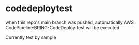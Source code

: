 # codedeploytest

when this repo's main branch was pushed, automatically AWS CodePipeline:BRING-CodeDeploy-test will be executed.

Currently test by sample
